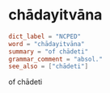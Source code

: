 # chādayitvāna

``` toml
dict_label = "NCPED"
word = "chādayitvāna"
summary = "of chādeti"
grammar_comment = "absol."
see_also = ["chādeti"]
```

of chādeti

